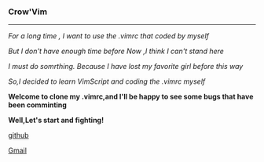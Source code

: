 ### Crow'Vim
---

*For a long time , I want to use the .vimrc that coded by myself*

*But I don't have enough time before Now ,I think I can't stand here*

*I must do somrthing. Because I have lost my favorite girl before this way*

*So,I decided to learn VimScript and coding the .vimrc myself*

**Welcome to clone my .vimrc,and I'll be happy to see some bugs that have been comminting**

**Well,Let's start and fighting!**

[github](https://github.com/Evil-crow/)

[Gmail](evilcrow486@gmail.com)
